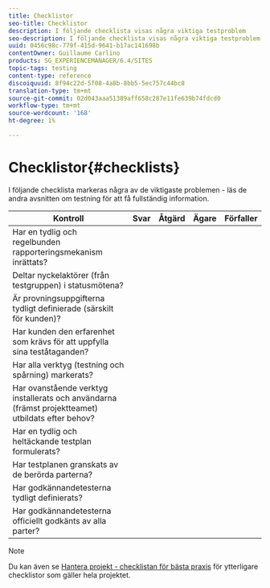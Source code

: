 ```yaml
---
title: Checklistor
seo-title: Checklistor
description: I följande checklista visas några viktiga testproblem
seo-description: I följande checklista visas några viktiga testproblem
uuid: 0456c98c-779f-415d-9641-b17ac141698b
contentOwner: Guillaume Carlino
products: SG_EXPERIENCEMANAGER/6.4/SITES
topic-tags: testing
content-type: reference
discoiquuid: 8f94c22d-5f08-4a8b-8bb5-5ec757c44bc8
translation-type: tm+mt
source-git-commit: 02d043aaa51389aff658c287e11fe639b74fdcd0
workflow-type: tm+mt
source-wordcount: '168'
ht-degree: 1%

---
```



# Checklistor{#checklists}

I följande checklista markeras några av de viktigaste problemen - läs de andra avsnitten om testning för att få fullständig information.

| Kontroll | Svar | Åtgärd | Ägare | Förfaller |
|---|---|---|---|---|
| Har en tydlig och regelbunden rapporteringsmekanism inrättats? |  |  |  |  |
| Deltar nyckelaktörer (från testgruppen) i statusmötena? |  |  |  |  |
| Är provningsuppgifterna tydligt definierade (särskilt för kunden)? |  |  |  |  |
| Har kunden den erfarenhet som krävs för att uppfylla sina teståtaganden? |  |  |  |  |
| Har alla verktyg (testning och spårning) markerats? |  |  |  |  |
| Har ovanstående verktyg installerats och användarna (främst projektteamet) utbildats efter behov? |  |  |  |  |
| Har en tydlig och heltäckande testplan formulerats? |  |  |  |  |
| Har testplanen granskats av de berörda parterna? |  |  |  |  |
| Har godkännandetesterna tydligt definierats? |  |  |  |  |
| Har godkännandetesterna officiellt godkänts av alla parter? |  |  |  |  |

>[!NOTE]
>
>Du kan även se [Hantera projekt - checklistan för bästa praxis](/help/managing/best-practices.md) för ytterligare checklistor som gäller hela projektet.

